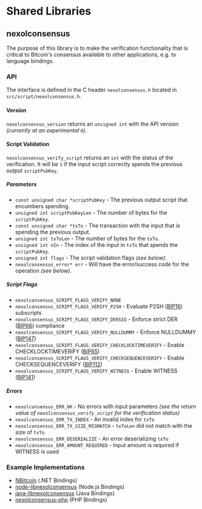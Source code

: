 Shared Libraries
================

## nexolconsensus

The purpose of this library is to make the verification functionality that is critical to Bitcoin's consensus available to other applications, e.g. to language bindings.

### API

The interface is defined in the C header `nexolconsensus.h` located in  `src/script/nexolconsensus.h`.

#### Version

`nexolconsensus_version` returns an `unsigned int` with the API version *(currently at an experimental `0`)*.

#### Script Validation

`nexolconsensus_verify_script` returns an `int` with the status of the verification. It will be `1` if the input script correctly spends the previous output `scriptPubKey`.

##### Parameters
- `const unsigned char *scriptPubKey` - The previous output script that encumbers spending.
- `unsigned int scriptPubKeyLen` - The number of bytes for the `scriptPubKey`.
- `const unsigned char *txTo` - The transaction with the input that is spending the previous output.
- `unsigned int txToLen` - The number of bytes for the `txTo`.
- `unsigned int nIn` - The index of the input in `txTo` that spends the `scriptPubKey`.
- `unsigned int flags` - The script validation flags *(see below)*.
- `nexolconsensus_error* err` - Will have the error/success code for the operation *(see below)*.

##### Script Flags
- `nexolconsensus_SCRIPT_FLAGS_VERIFY_NONE`
- `nexolconsensus_SCRIPT_FLAGS_VERIFY_P2SH` - Evaluate P2SH ([BIP16](https://github.com/nexol/bips/blob/master/bip-0016.mediawiki)) subscripts
- `nexolconsensus_SCRIPT_FLAGS_VERIFY_DERSIG` - Enforce strict DER ([BIP66](https://github.com/nexol/bips/blob/master/bip-0066.mediawiki)) compliance
- `nexolconsensus_SCRIPT_FLAGS_VERIFY_NULLDUMMY` - Enforce NULLDUMMY ([BIP147](https://github.com/nexol/bips/blob/master/bip-0147.mediawiki))
- `nexolconsensus_SCRIPT_FLAGS_VERIFY_CHECKLOCKTIMEVERIFY` - Enable CHECKLOCKTIMEVERIFY ([BIP65](https://github.com/nexol/bips/blob/master/bip-0065.mediawiki))
- `nexolconsensus_SCRIPT_FLAGS_VERIFY_CHECKSEQUENCEVERIFY` - Enable CHECKSEQUENCEVERIFY ([BIP112](https://github.com/nexol/bips/blob/master/bip-0112.mediawiki))
- `nexolconsensus_SCRIPT_FLAGS_VERIFY_WITNESS` - Enable WITNESS ([BIP141](https://github.com/nexol/bips/blob/master/bip-0141.mediawiki))

##### Errors
- `nexolconsensus_ERR_OK` - No errors with input parameters *(see the return value of `nexolconsensus_verify_script` for the verification status)*
- `nexolconsensus_ERR_TX_INDEX` - An invalid index for `txTo`
- `nexolconsensus_ERR_TX_SIZE_MISMATCH` - `txToLen` did not match with the size of `txTo`
- `nexolconsensus_ERR_DESERIALIZE` - An error deserializing `txTo`
- `nexolconsensus_ERR_AMOUNT_REQUIRED` - Input amount is required if WITNESS is used

### Example Implementations
- [NBitcoin](https://github.com/NicolasDorier/NBitcoin/blob/master/NBitcoin/Script.cs#L814) (.NET Bindings)
- [node-libnexolconsensus](https://github.com/bitpay/node-libnexolconsensus) (Node.js Bindings)
- [java-libnexolconsensus](https://github.com/dexX7/java-libnexolconsensus) (Java Bindings)
- [nexolconsensus-php](https://github.com/Bit-Wasp/nexolconsensus-php) (PHP Bindings)
